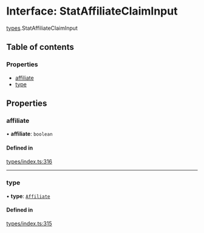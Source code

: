 # Interface: StatAffiliateClaimInput

[types](../wiki/types).StatAffiliateClaimInput

## Table of contents

### Properties

- [affiliate](../wiki/types.StatAffiliateClaimInput#affiliate)
- [type](../wiki/types.StatAffiliateClaimInput#type)

## Properties

### affiliate

• **affiliate**: `boolean`

#### Defined in

[types/index.ts:316](https://github.com/PolymeshAssociation/polymesh-sdk/blob/91c2d2d8/src/types/index.ts#L316)

___

### type

• **type**: [`Affiliate`](../wiki/types.ClaimType#affiliate)

#### Defined in

[types/index.ts:315](https://github.com/PolymeshAssociation/polymesh-sdk/blob/91c2d2d8/src/types/index.ts#L315)
